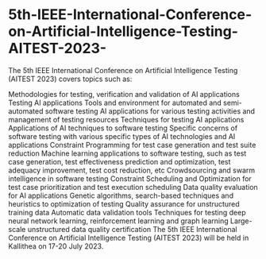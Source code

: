 # 5th-IEEE-International-Conference-on-Artificial-Intelligence-Testing-AITEST-2023-


The 5th IEEE International Conference on Artificial Intelligence Testing (AITEST 2023) covers topics such as:

Methodologies for testing, verification and validation of AI applications
Testing AI applications
Tools and environment for automated and semi-automated software testing AI applications for various testing activities and management of testing resources
Techniques for testing AI applications
Applications of AI techniques to software testing
Specific concerns of software testing with various specific types of AI technologies and AI applications
Constraint Programming for test case generation and test suite reduction
Machine learning applications to software testing, such as test case generation, test effectiveness prediction and optimization, test adequacy improvement, test cost reduction, etc
Crowdsourcing and swarm intelligence in software testing
Constraint Scheduling and Optimization for test case prioritization and test execution scheduling
Data quality evaluation for AI applications
Genetic algorithms, search-based techniques and heuristics to optimization of testing
Quality assurance for unstructured training data
Automatic data validation tools
Techniques for testing deep neural network learning, reinforcement learning and graph learning
Large-scale unstructured data quality certification
The 5th IEEE International Conference on Artificial Intelligence Testing (AITEST 2023) will be held in Kallithea on 17-20 July 2023.
